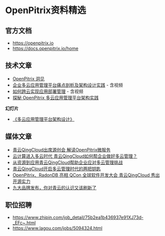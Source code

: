 # OpenPitrix资料精选

## 官方文档

- https://openpitrix.io
- https://docs.openpitrix.io/home

## 技术文章

- [OpenPitrix 洞见](https://github.com/openpitrix/openpitrix/wiki/OpenPitrix-%E6%B4%9E%E8%A7%81)
- [企业多云应用管理平台痛点剖析及架构设计实践](https://mp.weixin.qq.com/s/1CwErUp2EWVR_WQMtQPF4A) - 含视频
- [如何跨云实现应用部署管理](https://mp.weixin.qq.com/s/90hmcvcS1cpBPrRjKer79A) - 含视频
- [探秘 OpenPitrix 多云应用管理平台架构实践](https://zhuanlan.zhihu.com/p/47084690)

**幻灯片**

- [《多云应用管理平台架构设计》](https://myslide.cn/slides/8822)


## 媒体文章

- [青云QingCloud出席源创会 解读OpenPitrix微服务](https://log.qingcloud.com/archives/3480)
- [云计算进入多云时代 青云QingCloud如何帮企业做好多云管理？](https://t.cj.sina.com.cn/articles/view/2286037382/8842298602000bwy7)
- [从资源到应用青云QingCloud帮助企业应对多云管理挑战](http://cloud.idcquan.com/yzx/148726.shtml)
- [青云QingCloud开启多云管理时代的两把钥匙](http://cloud.zol.com.cn/694/6946010.html)
- [OpenPitrix、RadonDB 亮相 QCon 全球软件开发大会 青云QingCloud 秀出开源实力](http://www.ijiandao.com/2b/baijia/111380.html)
- [九大品牌发布，你对青云的认识又该刷新了](http://www.dostor.com/p/51816.html)

## 职位招聘

- https://www.zhipin.com/job_detail/75b2ea1b436937e91XJ73d-_EFc~.html
- https://www.lagou.com/jobs/5094324.html

